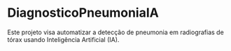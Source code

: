 # DiagnosticoPneumoniaIA
Este projeto visa automatizar a detecção de pneumonia em radiografias de tórax usando Inteligência Artificial (IA).
